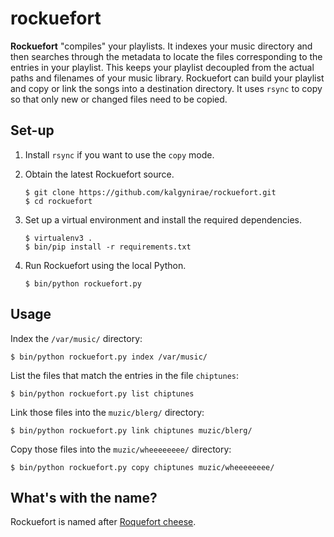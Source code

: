rockuefort
==========

**Rockuefort** "compiles" your playlists. It indexes your music
directory and then searches through the metadata to locate the files
corresponding to the entries in your playlist. This keeps your playlist
decoupled from the actual paths and filenames of your music library.
Rockuefort can build your playlist and copy or link the songs into a
destination directory. It uses `rsync` to copy so that only new or
changed files need to be copied.

Set-up
------

1.  Install `rsync` if you want to use the `copy` mode.

2.  Obtain the latest Rockuefort source.

        $ git clone https://github.com/kalgynirae/rockuefort.git
        $ cd rockuefort

3.  Set up a virtual environment and install the required dependencies.

        $ virtualenv3 .
        $ bin/pip install -r requirements.txt

4.  Run Rockuefort using the local Python.

        $ bin/python rockuefort.py

Usage
-----

Index the `/var/music/` directory:

    $ bin/python rockuefort.py index /var/music/

List the files that match the entries in the file `chiptunes`:

    $ bin/python rockuefort.py list chiptunes

Link those files into the `muzic/blerg/` directory:

    $ bin/python rockuefort.py link chiptunes muzic/blerg/

Copy those files into the `muzic/wheeeeeeee/` directory:

    $ bin/python rockuefort.py copy chiptunes muzic/wheeeeeeee/

What's with the name?
---------------------

Rockuefort is named after [Roquefort cheese].

[Quod Libet]: https://code.google.com/p/quodlibet/
[Roquefort cheese]: https://en.wikipedia.org/wiki/Roquefort
